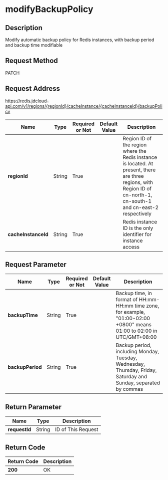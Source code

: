# modifyBackupPolicy


## Description
Modify automatic backup policy for Redis instances, with backup period and backup time modifiable

## Request Method
PATCH

## Request Address
https://redis.jdcloud-api.com/v1/regions/{regionId}/cacheInstance/{cacheInstanceId}/backupPolicy

|Name|Type|Required or Not|Default Value|Description|
|---|---|---|---|---|
|**regionId**|String|True| |Region ID of the region where the Redis instance is located. At present, there are three regions, with Region ID of cn-north-1, cn-south-1 and cn-east-2 respectively|
|**cacheInstanceId**|String|True| |Redis instance ID is the only identifier for instance access|

## Request Parameter
|Name|Type|Required or Not|Default Value|Description|
|---|---|---|---|---|
|**backupTime**|String|True| |Backup time, in format of HH:mm-HH:mm time zone, for example, "01:00-02:00 +0800" means 01:00 to 02:00 in UTC/GMT+08:00|
|**backupPeriod**|String|True| |Backup period, including Monday, Tuesday, Wednesday, Thursday, Friday, Saturday and Sunday, separated by commas|


## Return Parameter
|Name|Type|Description|
|---|---|---|
|**requestId**|String|ID of This Request|


## Return Code
|Return Code|Description|
|---|---|
|**200**|OK|
